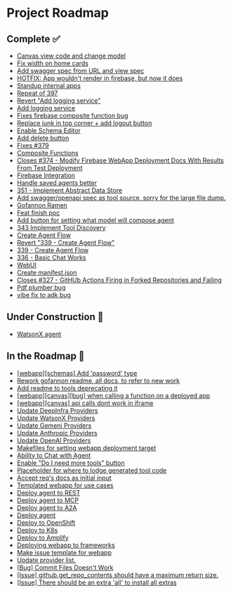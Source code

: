 # Project Roadmap

<!--
  This file is automatically generated from GitHub issues.
  Do not edit this file directly. Instead, update the corresponding issues.
  The roadmap will be regenerated every Monday at 00:00 UTC.
-->

## Complete ✅
- [Canvas view code and change model](https://github.com/The-AI-Alliance/gofannon/pull/414)
- [Fix width on home cards](https://github.com/The-AI-Alliance/gofannon/pull/413)
- [Add swagger spec from URL and view spec](https://github.com/The-AI-Alliance/gofannon/pull/410)
- [HOTFIX: App wouldn't render in firebase, but now it does](https://github.com/The-AI-Alliance/gofannon/pull/406)
- [Standup internal apps](https://github.com/The-AI-Alliance/gofannon/pull/401)
- [Repeat of 397](https://github.com/The-AI-Alliance/gofannon/pull/399)
- [Revert "Add logging service"](https://github.com/The-AI-Alliance/gofannon/pull/398)
- [Add logging service](https://github.com/The-AI-Alliance/gofannon/pull/397)
- [Fixes firebase composite function bug](https://github.com/The-AI-Alliance/gofannon/pull/396)
- [Replace junk in top corner + add logout button](https://github.com/The-AI-Alliance/gofannon/pull/386)
- [Enable Schema Editor](https://github.com/The-AI-Alliance/gofannon/pull/385)
- [Add delete button](https://github.com/The-AI-Alliance/gofannon/pull/384)
- [Fixes #379](https://github.com/The-AI-Alliance/gofannon/pull/380)
- [Composite Functions ](https://github.com/The-AI-Alliance/gofannon/pull/376)
- [Closes #374 - Modify Firebase WebApp Deployment Docs With Results From Test Deployment](https://github.com/The-AI-Alliance/gofannon/pull/375)
- [Firebase Integration](https://github.com/The-AI-Alliance/gofannon/pull/372)
- [Handle saved agents better](https://github.com/The-AI-Alliance/gofannon/pull/371)
- [351 - Implement Abstract Data Store](https://github.com/The-AI-Alliance/gofannon/pull/367)
- [Add swagger/openapi spec as tool source, sorry for the large file dump.](https://github.com/The-AI-Alliance/gofannon/pull/350)
- [Gofannon Ramen](https://github.com/The-AI-Alliance/gofannon/pull/348)
- [Feat finish poc](https://github.com/The-AI-Alliance/gofannon/pull/347)
- [Add button for setting what model will compose agent](https://github.com/The-AI-Alliance/gofannon/pull/346)
- [343 Implement Tool Discovery](https://github.com/The-AI-Alliance/gofannon/pull/344)
- [Create Agent Flow](https://github.com/The-AI-Alliance/gofannon/pull/342)
- [Revert "339 - Create Agent Flow"](https://github.com/The-AI-Alliance/gofannon/pull/341)
- [339 - Create Agent Flow](https://github.com/The-AI-Alliance/gofannon/pull/340)
- [336 - Basic Chat Works](https://github.com/The-AI-Alliance/gofannon/pull/337)
- [WebUI](https://github.com/The-AI-Alliance/gofannon/pull/335)
- [Create manifest.json](https://github.com/The-AI-Alliance/gofannon/pull/329)
- [Closes #327 - GitHUb Actions Firing in Forked Repositories and Failing](https://github.com/The-AI-Alliance/gofannon/pull/328)
- [Pdf plumber bug](https://github.com/The-AI-Alliance/gofannon/pull/324)
- [vibe fix to adk bug](https://github.com/The-AI-Alliance/gofannon/pull/319)

## Under Construction 🚧
- [WatsonX agent](https://github.com/The-AI-Alliance/gofannon/issues/352)

## In the Roadmap 📅
- [[webapp][schemas] Add 'password' type](https://github.com/The-AI-Alliance/gofannon/issues/411)
- [Rework gofannon readme, all docs, to refer to new work](https://github.com/The-AI-Alliance/gofannon/issues/409)
- [Add readme to tools deprecating it](https://github.com/The-AI-Alliance/gofannon/issues/408)
- [[webapp][canvas][bug] when calling a function on a deployed app](https://github.com/The-AI-Alliance/gofannon/issues/407)
- [[webapp][canvas] api calls dont work in iframe](https://github.com/The-AI-Alliance/gofannon/issues/403)
- [Update DeepInfra Providers](https://github.com/The-AI-Alliance/gofannon/issues/394)
- [Update WatsonX Providers](https://github.com/The-AI-Alliance/gofannon/issues/393)
- [Update Gemeni Providers](https://github.com/The-AI-Alliance/gofannon/issues/392)
- [Update Anthropic Providers](https://github.com/The-AI-Alliance/gofannon/issues/391)
- [Update OpenAI Providers](https://github.com/The-AI-Alliance/gofannon/issues/390)
- [Makefiles for setting webapp deployment target](https://github.com/The-AI-Alliance/gofannon/issues/389)
- [Ability to Chat with Agent](https://github.com/The-AI-Alliance/gofannon/issues/388)
- [Enable "Do I need more tools" button](https://github.com/The-AI-Alliance/gofannon/issues/387)
- [Placeholder for where to lodge generated tool code](https://github.com/The-AI-Alliance/gofannon/issues/365)
- [Accept req's docs as initial input](https://github.com/The-AI-Alliance/gofannon/issues/364)
- [Templated webapp for use cases](https://github.com/The-AI-Alliance/gofannon/issues/363)
- [Deploy agent to REST](https://github.com/The-AI-Alliance/gofannon/issues/362)
- [Deploy agent to MCP](https://github.com/The-AI-Alliance/gofannon/issues/361)
- [Deploy agent to A2A](https://github.com/The-AI-Alliance/gofannon/issues/360)
- [Deploy agent](https://github.com/The-AI-Alliance/gofannon/issues/359)
- [Deploy to OpenShift](https://github.com/The-AI-Alliance/gofannon/issues/358)
- [Deploy to K8s](https://github.com/The-AI-Alliance/gofannon/issues/357)
- [Deploy to Amplify](https://github.com/The-AI-Alliance/gofannon/issues/356)
- [Deploying webapp to frameworks](https://github.com/The-AI-Alliance/gofannon/issues/354)
- [Make issue template for webapp](https://github.com/The-AI-Alliance/gofannon/issues/353)
- [Update provider list.](https://github.com/The-AI-Alliance/gofannon/issues/338)
- [[Bug] Commit Files Doesn't Work](https://github.com/The-AI-Alliance/gofannon/issues/333)
- [[Issue] github.get_repo_contents should have a maximum return size.](https://github.com/The-AI-Alliance/gofannon/issues/331)
- [[Issue] There should be an extra 'all' to install all extras](https://github.com/The-AI-Alliance/gofannon/issues/323)